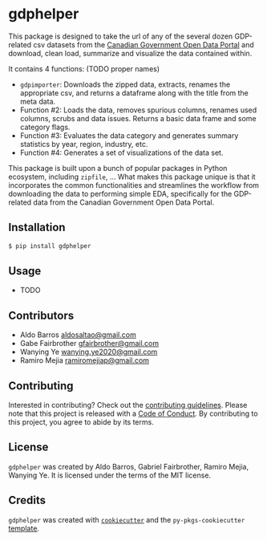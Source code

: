 # gdphelper

This package is designed to take the url of any of the several dozen GDP-related csv datasets from the [Canadian Government Open Data Portal](https://open.canada.ca/en/open-data) and download, clean load, summarize and visualize the data contained within.  

It contains 4 functions:
(TODO proper names)

- `gdpimporter`: Downloads the zipped data, extracts, renames the appropriate csv, and returns a dataframe along with the title from the meta data.  
- Function #2: Loads the data, removes spurious columns, renames used columns, scrubs and data issues. Returns a basic data frame and some category flags.
- Function #3: Evaluates the data category and generates summary statistics by year, region, industry, etc.  
- Function #4: Generates a set of visualizations of the data set.

This package is built upon a bunch of popular packages in Python ecosystem, including
`zipfile`, ... What makes this package unique is that it incorporates the common functionalities and streamlines the workflow from downloading the data to performing simple EDA, specifically for the GDP-related data from the Canadian Government Open Data Portal.

## Installation

```bash
$ pip install gdphelper
```

## Usage

- TODO

## Contributors

- Aldo Barros          aldosaltao@gmail.com
- Gabe Fairbrother     gfairbrother@gmail.com
- Wanying Ye           wanying.ye2020@gmail.com
- Ramiro Mejia         ramiromejiap@gmail.com

## Contributing

Interested in contributing? Check out the [contributing guidelines](https://github.com/UBC-MDS/Group_03_GOV_CA_GDP_HELPER/blob/main/CONTRIBUTING.md). Please note that this project is released with a [Code of Conduct](https://github.com/UBC-MDS/Group_03_GOV_CA_GDP_HELPER/blob/main/CONDUCT.md). By contributing to this project, you agree to abide by its terms.

## License

`gdphelper` was created by Aldo Barros, Gabriel Fairbrother, Ramiro Mejia, Wanying Ye. It is licensed under the terms of the MIT license.

## Credits

`gdphelper` was created with [`cookiecutter`](https://cookiecutter.readthedocs.io/en/latest/) and the `py-pkgs-cookiecutter` [template](https://github.com/py-pkgs/py-pkgs-cookiecutter).
